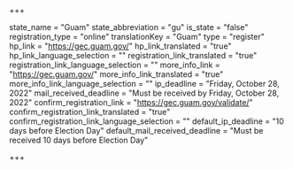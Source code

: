+++

state_name = "Guam"
state_abbreviation = "gu"
is_state = "false"
registration_type = "online"
translationKey = "Guam"
type = "register"
hp_link = "https://gec.guam.gov/"
hp_link_translated = "true"
hp_link_language_selection = ""
registration_link_translated = "true"
registration_link_language_selection = ""
more_info_link = "https://gec.guam.gov/"
more_info_link_translated = "true"
more_info_link_language_selection = ""
ip_deadline = "Friday, October 28, 2022"
mail_received_deadline = "Must be received by Friday, October 28, 2022"
confirm_registration_link = "https://gec.guam.gov/validate/"
confirm_registration_link_translated = "true"
confirm_registration_link_language_selection = ""
default_ip_deadline = "10 days before Election Day"
default_mail_received_deadline = "Must be received 10 days before Election Day"

+++